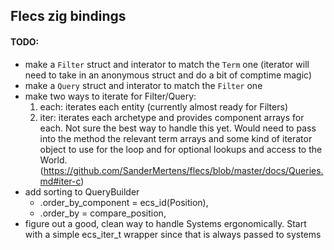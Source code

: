## Flecs zig bindings

#### TODO:
- make a `Filter` struct and interator to match the `Term` one (iterator will need to take in an anonymous struct and do a bit of comptime magic)
- make a `Query` struct and interator to match the `Filter` one
- make two ways to iterate for Filter/Query:
    1. each: iterates each entity (currently almost ready for Filters)
    2. iter: iterates each archetype and provides component arrays for each. Not sure the best way to handle this yet. Would need to pass into the method the relevant term arrays and some kind of iterator object to use for the loop and for optional lookups and access to the World. (https://github.com/SanderMertens/flecs/blob/master/docs/Queries.md#iter-c)
- add sorting to QueryBuilder
    * .order_by_component = ecs_id(Position),
    * .order_by = compare_position,
- figure out a good, clean way to handle Systems ergonomically. Start with a simple ecs_iter_t wrapper since that is always passed to systems
